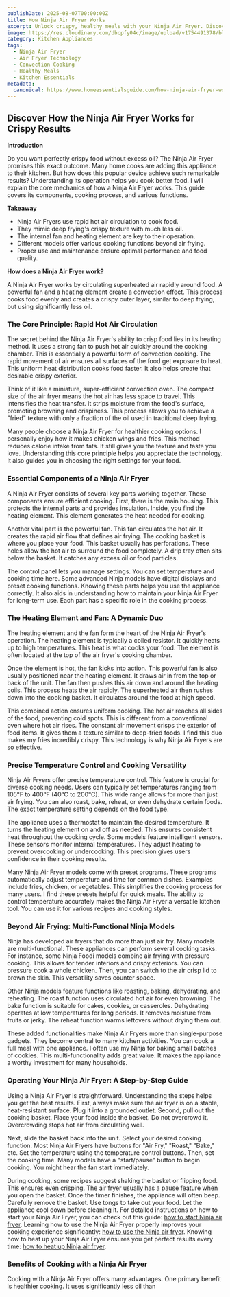 ```yaml
---
publishDate: 2025-08-07T00:00:00Z
title: How Ninja Air Fryer Works
excerpt: Unlock crispy, healthy meals with your Ninja Air Fryer. Discover how its rapid air circulation cooks food faster and more efficiently.
image: https://res.cloudinary.com/dbcpfy04c/image/upload/v1754491378/blog_image_1754491377_eztmpg.webp
category: Kitchen Appliances
tags:
  - Ninja Air Fryer
  - Air Fryer Technology
  - Convection Cooking
  - Healthy Meals
  - Kitchen Essentials
metadata:
  canonical: https://www.homeessentialsguide.com/how-ninja-air-fryer-works
---
```


## Discover How the Ninja Air Fryer Works for Crispy Results

**Introduction**

Do you want perfectly crispy food without excess oil? The Ninja Air Fryer promises this exact outcome. Many home cooks are adding this appliance to their kitchen. But how does this popular device achieve such remarkable results? Understanding its operation helps you cook better food. I will explain the core mechanics of how a Ninja Air Fryer works. This guide covers its components, cooking process, and various functions.

**Takeaway**

*   Ninja Air Fryers use rapid hot air circulation to cook food.
*   They mimic deep frying's crispy texture with much less oil.
*   The internal fan and heating element are key to their operation.
*   Different models offer various cooking functions beyond air frying.
*   Proper use and maintenance ensure optimal performance and food quality.

**How does a Ninja Air Fryer work?**

A Ninja Air Fryer works by circulating superheated air rapidly around food. A powerful fan and a heating element create a convection effect. This process cooks food evenly and creates a crispy outer layer, similar to deep frying, but using significantly less oil.

### The Core Principle: Rapid Hot Air Circulation

The secret behind the Ninja Air Fryer's ability to crisp food lies in its heating method. It uses a strong fan to push hot air quickly around the cooking chamber. This is essentially a powerful form of convection cooking. The rapid movement of air ensures all surfaces of the food get exposure to heat. This uniform heat distribution cooks food faster. It also helps create that desirable crispy exterior.

Think of it like a miniature, super-efficient convection oven. The compact size of the air fryer means the hot air has less space to travel. This intensifies the heat transfer. It strips moisture from the food's surface, promoting browning and crispiness. This process allows you to achieve a "fried" texture with only a fraction of the oil used in traditional deep frying.

Many people choose a Ninja Air Fryer for healthier cooking options. I personally enjoy how it makes chicken wings and fries. This method reduces calorie intake from fats. It still gives you the texture and taste you love. Understanding this core principle helps you appreciate the technology. It also guides you in choosing the right settings for your food.

### Essential Components of a Ninja Air Fryer

A Ninja Air Fryer consists of several key parts working together. These components ensure efficient cooking. First, there is the main housing. This protects the internal parts and provides insulation. Inside, you find the heating element. This element generates the heat needed for cooking.

Another vital part is the powerful fan. This fan circulates the hot air. It creates the rapid air flow that defines air frying. The cooking basket is where you place your food. This basket usually has perforations. These holes allow the hot air to surround the food completely. A drip tray often sits below the basket. It catches any excess oil or food particles.

The control panel lets you manage settings. You can set temperature and cooking time here. Some advanced Ninja models have digital displays and preset cooking functions. Knowing these parts helps you use the appliance correctly. It also aids in understanding how to maintain your Ninja Air Fryer for long-term use. Each part has a specific role in the cooking process.

### The Heating Element and Fan: A Dynamic Duo

The heating element and the fan form the heart of the Ninja Air Fryer's operation. The heating element is typically a coiled resistor. It quickly heats up to high temperatures. This heat is what cooks your food. The element is often located at the top of the air fryer's cooking chamber.

Once the element is hot, the fan kicks into action. This powerful fan is also usually positioned near the heating element. It draws air in from the top or back of the unit. The fan then pushes this air down and around the heating coils. This process heats the air rapidly. The superheated air then rushes down into the cooking basket. It circulates around the food at high speed.

This combined action ensures uniform cooking. The hot air reaches all sides of the food, preventing cold spots. This is different from a conventional oven where hot air rises. The constant air movement crisps the exterior of food items. It gives them a texture similar to deep-fried foods. I find this duo makes my fries incredibly crispy. This technology is why Ninja Air Fryers are so effective.

### Precise Temperature Control and Cooking Versatility

Ninja Air Fryers offer precise temperature control. This feature is crucial for diverse cooking needs. Users can typically set temperatures ranging from 105°F to 400°F (40°C to 200°C). This wide range allows for more than just air frying. You can also roast, bake, reheat, or even dehydrate certain foods. The exact temperature setting depends on the food type.

The appliance uses a thermostat to maintain the desired temperature. It turns the heating element on and off as needed. This ensures consistent heat throughout the cooking cycle. Some models feature intelligent sensors. These sensors monitor internal temperatures. They adjust heating to prevent overcooking or undercooking. This precision gives users confidence in their cooking results.

Many Ninja Air Fryer models come with preset programs. These programs automatically adjust temperature and time for common dishes. Examples include fries, chicken, or vegetables. This simplifies the cooking process for many users. I find these presets helpful for quick meals. The ability to control temperature accurately makes the Ninja Air Fryer a versatile kitchen tool. You can use it for various recipes and cooking styles.

### Beyond Air Frying: Multi-Functional Ninja Models

Ninja has developed air fryers that do more than just air fry. Many models are multi-functional. These appliances can perform several cooking tasks. For instance, some Ninja Foodi models combine air frying with pressure cooking. This allows for tender interiors and crispy exteriors. You can pressure cook a whole chicken. Then, you can switch to the air crisp lid to brown the skin. This versatility saves counter space.

Other Ninja models feature functions like roasting, baking, dehydrating, and reheating. The roast function uses circulated hot air for even browning. The bake function is suitable for cakes, cookies, or casseroles. Dehydrating operates at low temperatures for long periods. It removes moisture from fruits or jerky. The reheat function warms leftovers without drying them out.

These added functionalities make Ninja Air Fryers more than single-purpose gadgets. They become central to many kitchen activities. You can cook a full meal with one appliance. I often use my Ninja for baking small batches of cookies. This multi-functionality adds great value. It makes the appliance a worthy investment for many households.

### Operating Your Ninja Air Fryer: A Step-by-Step Guide

Using a Ninja Air Fryer is straightforward. Understanding the steps helps you get the best results. First, always make sure the air fryer is on a stable, heat-resistant surface. Plug it into a grounded outlet. Second, pull out the cooking basket. Place your food inside the basket. Do not overcrowd it. Overcrowding stops hot air from circulating well.

Next, slide the basket back into the unit. Select your desired cooking function. Most Ninja Air Fryers have buttons for "Air Fry," "Roast," "Bake," etc. Set the temperature using the temperature control buttons. Then, set the cooking time. Many models have a "start/pause" button to begin cooking. You might hear the fan start immediately.

During cooking, some recipes suggest shaking the basket or flipping food. This ensures even crisping. The air fryer usually has a pause feature when you open the basket. Once the timer finishes, the appliance will often beep. Carefully remove the basket. Use tongs to take out your food. Let the appliance cool down before cleaning it. For detailed instructions on how to start your Ninja Air Fryer, you can check out this guide: [how to start Ninja air fryer](https://homeessentialsguide.com/how-to-start-ninja-air-fryer). Learning how to use the Ninja Air Fryer properly improves your cooking experience significantly: [how to use the Ninja air fryer](https://homeessentialsguide.com/how-to-use-the-ninja-air-fryer). Knowing how to heat up your Ninja Air Fryer ensures you get perfect results every time: [how to heat up Ninja air fryer](https://homeessentialsguide.com/how-to-heat-up-ninja-air-fryer).

### Benefits of Cooking with a Ninja Air Fryer

Cooking with a Ninja Air Fryer offers many advantages. One primary benefit is healthier cooking. It uses significantly less oil than